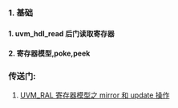### 1. 基础
#### 1. uvm_hdl_read 后门读取寄存器
#### 2. 寄存器模型,poke,peek

### 传送门:
1. [UVM_RAL 寄存器模型之 mirror 和 update 操作](https://blog.csdn.net/qq_16423857/article/details/123775717?spm=1001.2101.3001.6650.1&utm_medium=distribute.pc_relevant.none-task-blog-2%7Edefault%7ECTRLIST%7ERate-1-123775717-blog-124482054.235%5Ev38%5Epc_relevant_yljh&depth_1-utm_source=distribute.pc_relevant.none-task-blog-2%7Edefault%7ECTRLIST%7ERate-1-123775717-blog-124482054.235%5Ev38%5Epc_relevant_yljh&utm_relevant_index=2)
